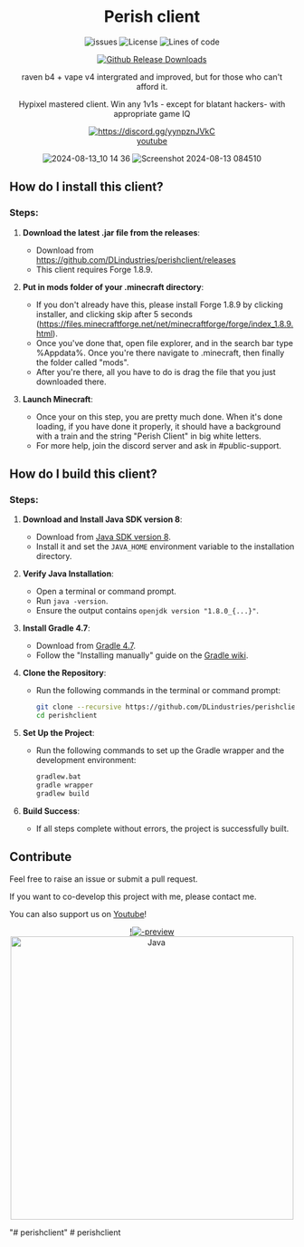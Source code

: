 <div align="center">
  
# Perish client
<p align="center">
    <img src="https://img.shields.io/github/issues/DLindustries/perishclient?style=flat" alt="issues">
    <img src="https://img.shields.io/badge/license-GPLV3-green" alt="License">
    <img src="https://tokei.rs/b1/github/DLindustries/perishclient?category=code&style=flat" alt="Lines of code">
</p>

[![Github Release Downloads](https://img.shields.io/github/downloads/DLindustries/perishclient/total?label=Github%20Release%20Downloads&style=flat-square)](https://github.com/DLindustries/perishclient/releases)


raven b4 + vape v4 intergrated and improved, but for those who can't afford it.

Hypixel mastered client. Win any 1v1s - except for blatant hackers- with appropriate game IQ

<a href="https://discord.gg/yynpznJVkC"><img src="https://invidget.switchblade.xyz/yynpznJVkC" alt="https://discord.gg/yynpznJVkC"/></a><br>
[youtube](youtube.com/@quoly)

![2024-08-13_10 14 36](https://github.com/user-attachments/assets/38c968d5-dc7c-4beb-bb7a-4d090a8cd781)
![Screenshot 2024-08-13 084510](https://github.com/user-attachments/assets/4bf9190c-3d28-4a90-ad9f-5adaccfb48ea)

</div>

## How do I install this client?

### Steps:

1. **Download the latest .jar file from the releases**:
   - Download from https://github.com/DLindustries/perishclient/releases
   - This client requires Forge 1.8.9.

2. **Put in mods folder of your .minecraft directory**:
   - If you don't already have this, please install Forge 1.8.9 by clicking installer, and clicking skip after 5 seconds (https://files.minecraftforge.net/net/minecraftforge/forge/index_1.8.9.html).
   - Once you've done that, open file explorer, and in the search bar type %Appdata%. Once you're there navigate to .minecraft, then finally the folder called "mods".
   - After you're there, all you have to do is drag the file that you just downloaded there.

3. **Launch Minecraft**:
   - Once your on this step, you are pretty much done. When it's done loading, if you have done it properly, it should have a background with a train and the string "Perish Client" in big white letters.
   - For more help, join the discord server and ask in #public-support.

## How do I build this client?

### Steps:

1. **Download and Install Java SDK version 8**:
   - Download from [Java SDK version 8](https://adoptium.net/en-GB/temurin/releases/?version=8).
   - Install it and set the `JAVA_HOME` environment variable to the installation directory.

2. **Verify Java Installation**:
   - Open a terminal or command prompt.
   - Run `java -version`.
   - Ensure the output contains `openjdk version "1.8.0_{...}"`.

3. **Install Gradle 4.7**:
   - Download from [Gradle 4.7](https://gradle.org/next-steps/?version=4.7&format=bin).
   - Follow the "Installing manually" guide on the [Gradle wiki](https://gradle.org/install).

4. **Clone the Repository**:
   - Run the following commands in the terminal or command prompt:
     ```bash
     git clone --recursive https://github.com/DLindustries/perishclient.git
     cd perishclient
     ```

5. **Set Up the Project**:
   - Run the following commands to set up the Gradle wrapper and the development environment:
     ```bash
     gradlew.bat
     gradle wrapper
     gradlew build
     ```

6. **Build Success**:
   - If all steps complete without errors, the project is successfully built.


## Contribute
Feel free to raise an issue or submit a pull request.

If you want to co-develop this project with me, please contact me.

You can also support us on [Youtube](https://www.youtube.com/@Quoly)!

<div align="center">

[!![-preview](https://github.com/user-attachments/assets/94d9321d-fc39-4f99-9f0e-593fe977b920)](https://www.youtube.com/@Quoly)
<img src="https://github.com/SAWARATSUKI/KawaiiLogos/blob/main/IntelliJ IDEA/IntelliJ IDEA.png" alt="Java" width="500" />

</div>
"# perishclient" 
#   p e r i s h c l i e n t 
 
 
